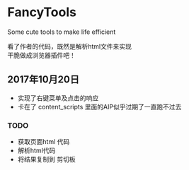 # FancyTools
Some cute tools to make life efficient  


看了作者的代码，既然是解析html文件来实现  
干脆做成浏览器插件吧！  
## 2017年10月20日 
- 实现了右键菜单及点击的响应
- 卡在了 content_scripts 里面的AIP似乎过期了一直跑不过去

### TODO
- 获取页面html 代码  
- 解析html代码
- 将结果复制到 剪切板